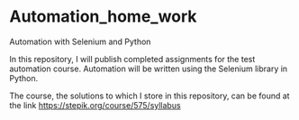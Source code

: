 # Automation_home_work
Automation with Selenium and Python

In this repository, I will publish completed assignments for the test automation course.
Automation will be written using the Selenium library in Python.

The course, the solutions to which I store in this repository, can be found at the link https://stepik.org/course/575/syllabus
